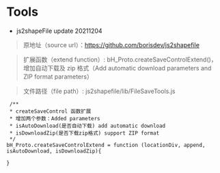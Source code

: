# Tools

- js2shapeFile update 20211204

> 原地址（source url）：https://github.com/borisdev/js2shapefile

> 扩展函数（extend function）: bH_Proto.createSaveControlExtend()，增加自动下载及 zip 格式（Add automatic download parameters and ZIP format parameters）

> 文件路径（file path）: js2shapefile/lib/FileSaveTools.js

```
 /**
 * createSaveControl 函数扩展
 * 增加两个参数：Added parameters
 * isAutoDownload(是否自动下载) add automatic download
 * isDownloadZip(是否下载zip格式) support ZIP format
 */
bH_Proto.createSaveControlExtend = function (locationDiv, append, isAutoDownload, isDownloadZip){

}
```
